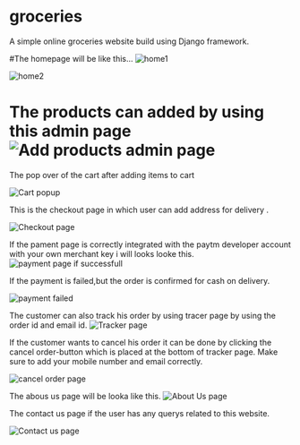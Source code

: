 # groceries
 A simple online groceries website build using Django framework.
 
 #The homepage will be like this...
![home1](https://user-images.githubusercontent.com/61114770/111400056-8a8f8f00-86ec-11eb-8c3b-493eabbdbf5d.jpg)





![home2](https://user-images.githubusercontent.com/61114770/111400126-adba3e80-86ec-11eb-9476-ca56886be886.jpg)



# The products can added by using this admin page![Add products admin page](https://user-images.githubusercontent.com/61114770/111400188-cfb3c100-86ec-11eb-9bce-2b799085dce3.jpg)

The pop over of the cart after adding items to cart 

![Cart popup](https://user-images.githubusercontent.com/61114770/111400342-24efd280-86ed-11eb-8b03-431e7b5d2623.jpg)

This is the checkout page in which user can add address for delivery .

![Checkout page](https://user-images.githubusercontent.com/61114770/111420423-377c0300-8711-11eb-9c15-1d2dd0764232.jpg)



If the pament page is correctly integrated with the paytm developer account with your own merchant key i will looks looke this.
![payment page if successfull](https://user-images.githubusercontent.com/61114770/111400587-9def2a00-86ed-11eb-8298-f877d5fc8959.jpg)


If the payment is failed,but the order is confirmed for cash on delivery.

![payment failed](https://user-images.githubusercontent.com/61114770/111400644-b95a3500-86ed-11eb-9273-7c9e1ce06fdf.jpg)


The customer can also track his order by using tracer page by using  the order id and email id.
![Tracker page](https://user-images.githubusercontent.com/61114770/111400708-e27ac580-86ed-11eb-9ff3-7f1033b20ec2.jpg)


If the customer wants to cancel his order it can be done by clicking the cancel order-button  which is placed at the bottom of tracker page.
Make sure to add your mobile number and email correctly.

![cancel order page](https://user-images.githubusercontent.com/61114770/111400817-1ce46280-86ee-11eb-9c4c-c6004087ca6f.jpg)

The abous us page will be looka like this.
![About Us page](https://user-images.githubusercontent.com/61114770/111400905-443b2f80-86ee-11eb-9cd4-9debe8a12c5a.jpg)

The contact us page if the user has any querys related to this website.

![Contact us page](https://user-images.githubusercontent.com/61114770/111400990-72207400-86ee-11eb-8f0c-aa0d394fe177.jpg)





